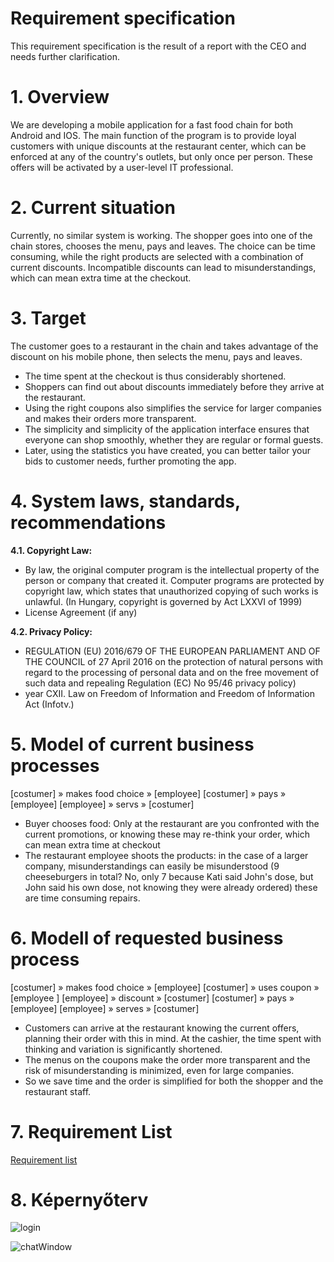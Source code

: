 # Requirement specification

This requirement specification is the result of a report with the CEO and needs further clarification.


# 1. Overview

We are developing a mobile application for a fast food chain for both Android and IOS. The main function of the program is to provide loyal customers with unique discounts at the restaurant center, which can be enforced at any of the country's outlets, but only once per person. These offers will be activated by a user-level IT professional.


# 2. Current situation

Currently, no similar system is working. The shopper goes into one of the chain stores, chooses the menu, pays and leaves. The choice can be time consuming, while the right products are selected with a combination of current discounts. Incompatible discounts can lead to misunderstandings, which can mean extra time at the checkout.


# 3. Target

The customer goes to a restaurant in the chain and takes advantage of the discount on his mobile phone, then selects the menu, pays and leaves.

- The time spent at the checkout is thus considerably shortened.
- Shoppers can find out about discounts immediately before they arrive at the restaurant.
- Using the right coupons also simplifies the service for larger companies and makes their orders more transparent.
- The simplicity and simplicity of the application interface ensures that everyone can shop smoothly, whether they are regular or formal guests.
- Later, using the statistics you have created, you can better tailor your bids to customer needs, further promoting the app.


# 4. System laws, standards, recommendations
**4.1. Copyright Law:**
- By law, the original computer program is the intellectual property of the person or company that created it. Computer programs are protected by copyright law, which states that unauthorized copying of such works is unlawful. (In Hungary, copyright is governed by Act LXXVI of 1999)
- License Agreement (if any)

**4.2. Privacy Policy:**
- REGULATION (EU) 2016/679 OF THE EUROPEAN PARLIAMENT AND OF THE COUNCIL of 27 April 2016 on the protection of natural persons with regard to the processing of personal data and on the free movement of such data and repealing Regulation (EC) No 95/46 privacy policy)
- year CXII. Law on Freedom of Information and Freedom of Information Act (Infotv.)


# 5. Model of current business processes

[costumer] » makes food choice » [employee]
                                 [costumer] » pays » [employee]
                                                     [employee] » servs » [costumer]
                                                     
- Buyer chooses food: Only at the restaurant are you confronted with the current promotions, or knowing these may re-think your order, which can mean extra time at checkout
- The restaurant employee shoots the products: in the case of a larger company, misunderstandings can easily be misunderstood (9 cheeseburgers in total? No, only 7 because Kati said John's dose, but John said his own dose, not knowing they were already ordered) these are time consuming repairs.

# 6. Modell of requested business process

[costumer] » makes food choice » [employee]
                                 [costumer] » uses coupon » [employee ]
                                                            [employee] » discount » [costumer]
                                                                                    [costumer] » pays » [employee]
                                                                                                        [employee] » serves » [costumer]
                                                                                                        
- Customers can arrive at the restaurant knowing the current offers, planning their order with this in mind. At the cashier, the time spent with thinking and variation is significantly shortened.
- The menus on the coupons make the order more transparent and the risk of misunderstanding is minimized, even for large companies.
- So we save time and the order is simplified for both the shopper and the restaurant staff.

# 7. Requirement List

[Requirement list](https://www.notion.so/67c6af5872ad433f85d5ff384d2307a0?v=b0ec53b48bf8483d954e16908574915b)
# 8. Képernyőterv

![login](C:\Users\gengj\OneDrive\Képek\login.png)

![chatWindow](C:\Users\gengj\OneDrive\Képek\chatWindow.png)

